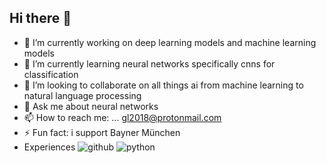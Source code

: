 ## Hi there 👋

<!--
**god3krutzsch/god3krutzsch** is a ✨ _special_ ✨ repository because its `README.md` (this file) appears on your GitHub profile.

Here are some ideas to get you started:
-->
- 🔭 I’m currently working on deep learning models and machine learning models
- 🌱 I’m currently learning neural networks specifically cnns for classification
- 👯 I’m looking to collaborate on all things ai from machine learning to natural language processing
- 💬 Ask me about neural networks
- 📫 How to reach me: ... gl2018@protonmail.com
- ⚡ Fun fact: i support Bayner München
- Experiences
![github](https://img.shields.io/badge/GitHub-000000?style=for-the-badge&logo=GitHub&logoColor=white)
![python](https://github.com/user-attachments/assets/eceea246-361c-4f14-b76c-f6b602072dd0)
